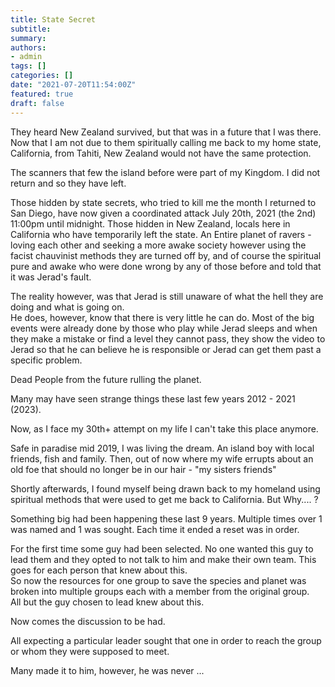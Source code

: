 ```yaml
---
title: State Secret
subtitle: 
summary: 
authors:
- admin
tags: []
categories: []
date: "2021-07-20T11:54:00Z"
featured: true
draft: false
---
```


They heard New Zealand survived, but that was in a future that I was there.  
Now that I am not due to them spiritually calling me back to my home state, California, from Tahiti, New Zealand would not have the same protection.  

The scanners that few the island before were part of my Kingdom. I did not return and so they have left.  

Those hidden by state secrets, who tried to kill me the month I returned to San Diego, have now given a coordinated attack July 20th, 2021 (the 2nd) 11:00pm until midnight. Those hidden in New Zealand, locals here in California who have temporarily left the state. An Entire planet of ravers - loving each other and seeking a more awake society however using the facist chauvinist methods they are turned off by, and of course the spiritual pure and awake who were done wrong by any of those before and told that it was Jerad's fault.  

The reality however, was that Jerad is still unaware of what the hell they are doing and what is going on.  
He does, however, know that there is very little he can do. Most of the big events were already done by those who play while Jerad sleeps and when they make a mistake or find a level they cannot pass, they show the video to Jerad so that he can believe he is responsible or Jerad can get them past a specific problem.




Dead People from the future rulling the planet.  

Many may have seen strange things these last few years 2012 - 2021 (2023).  

Now, as I face my 30th+ attempt on my life I can't take this place anymore.  

Safe in paradise mid 2019, I was living the dream. An island boy with local friends, fish and family. Then, out of now where my wife errupts about an old foe that should no longer be in our hair - "my sisters friends"

Shortly afterwards, I found myself being drawn back to my homeland using spiritual methods that were used to get me back to California.
But Why.... ?

Something big had been happening these last 9 years. Multiple times over 1 was named and 1 was sought. Each time it ended a reset was in order.  

For the first time some guy had been selected. No one wanted this guy to lead them and they opted to not talk to him and make their own team. This goes for each person that knew about this.  
So now the resources for one group to save the species and planet was broken into multiple groups each with a member from the original group.  
All but the guy chosen to lead knew about this.  

Now comes the discussion to be had.  

All expecting a particular leader sought that one in order to reach the group or whom they were supposed to meet.  

Many made it to him, however, he was never ...